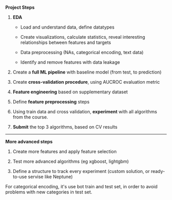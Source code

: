 **Project Steps**


1. **EDA** 
    
    * Load and understand data, define datatypes

    * Create visualizations, calculate statistics, reveal interesting relationships between features and targets
    
    * Data preprocessing (NAs, categorical encoding, text data)
    
    * Identify and remove features with data leakage 
    

2. Create a **full ML pipeline** with baseline model (from test, to prediction)

3. Create **cross-validation procedure**, using AUCROC evaluation metric

4. **Feature engineering** based on supplementary dataset

5. Define **feature preprocessing** steps

6. Using train data and cross validation, **experiment** with all algorithms from the course.

7. **Submit** the top 3 algorithms, based on CV results

----

**More advanced steps**

1. Create more features and apply feature selection 

2. Test more advanced algorithms (eg xgboost, lightgbm)

3. Define a structure to track every experiment (custom solution, or ready-to-use servise like Neptune)



For categorical encoding, it's use bot train and test set,
in order to avoid problems with new categories in test set.